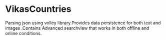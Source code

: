 # VikasCountries
Parsing json using volley library.Provides data persistence for both text and images .Contains Advanced searchview that works in both offline and online conditions.
